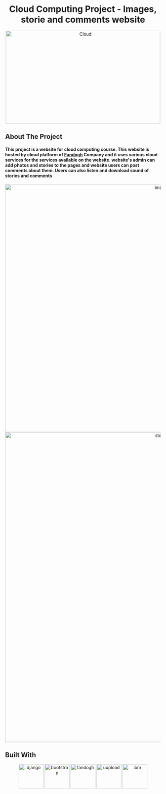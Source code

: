 <h1 align="center" >Cloud Computing Project - Images, storie and comments website</h1>

<p align="center"  >  
  <img src="https://images.squarespace-cdn.com/content/v1/5e9e61184a2e5f4b613d5853/1589203361327-OKGR7H58GGGLKW4K1EY1/CC.gif" alt="Cloud" width="500" height="300">
  </p>



## About The Project
<h4 align="left" > This project is a website for cloud computing course. This website is hosted by cloud platform of   <a href="https://www.fandogh.cloud/"> Fandogh</a> Company and it uses various cloud services for the services available on the website. website's admin can add photos and stories to the pages and website users can post comments about them. Users can also listen and download sound of stories and comments </h4>
<p align="center" > 
  <img src="https://s4.uupload.ir/files/image_59pm.jpg" alt="images" width="1000" height="800">
  <img src="https://s4.uupload.ir/files/storie_b8xl.jpg" alt="stories" width="1000" height="1000">

## Built With

<p align="center" > 
  <img src="https://styles.redditmedia.com/t5_2qh4v/styles/communityIcon_r1rcce3bp1241.png" alt="django" width="80" height="80">
  <img src="http://ajeetprofile.in/img/icons/skills_icons/bootstrap.jpg" alt="bootstrap" width="80" height="80">
  <img src="https://s4.uupload.ir/files/fandogh_ipp1.jpg" alt="fandogh" width="80" height="80">
  <img src="https://uupload.ir/css/images/logo3.png" alt="uupload" width="80" height="80">
  <img src="https://s4.uupload.ir/files/ibmw_nstn.jpg" alt="ibm" width="80" height="80">  
</p>







